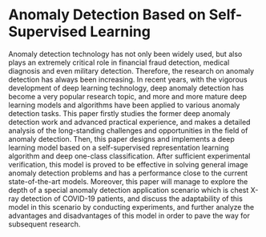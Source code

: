 # Anomaly Detection Based on Self-Supervised Learning
Anomaly detection technology has not only been widely used, but also plays an
extremely critical role in financial fraud detection, medical diagnosis and even military
detection. Therefore, the research on anomaly detection has always been increasing. In
recent years, with the vigorous development of deep learning technology, deep anomaly
detection has become a very popular research topic, and more and more mature deep
learning models and algorithms have been applied to various anomaly detection tasks.
This paper firstly studies the former deep anomaly detection work and advanced practical
experience, and makes a detailed analysis of the long-standing challenges and
opportunities in the field of anomaly detection. Then, this paper designs and implements
a deep learning model based on a self-supervised representation learning algorithm and
deep one-class classification. After sufficient experimental verification, this model is
proved to be effective in solving general image anomaly detection problems and has a
performance close to the current state-of-the-art models. Moreover, this paper will
manage to explore the depth of a special anomaly detection application scenario which is
chest X-ray detection of COVID-19 patients, and discuss the adaptability of this model
in this scenario by conducting experiments, and further analyze the advantages and
disadvantages of this model in order to pave the way for subsequent research.
